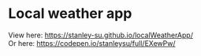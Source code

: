 # Local weather app  
View here: https://stanley-su.github.io/localWeatherApp/  
Or here: https://codepen.io/stanleysu/full/EXewPw/  
